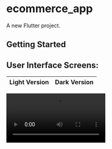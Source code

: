 # ecommerce_app

A new Flutter project.

## Getting Started


## User Interface Screens:

Light Version | Dark Version
:-: | :-:

<video src="https://user-images.githubusercontent.com/47029136/158941036-f2f208f3-1ea0-4f1a-a658-daca5e6f8225.mp4" width=260/>|<video src="https://user-images.githubusercontent.com/47029136/158941088-4c5d5021-774f-46db-ad52-2eb7ca200d3b.mp4" width=260/>




